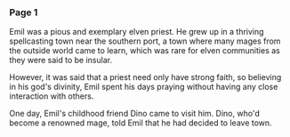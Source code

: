 ### Page 1

Emil was a pious and exemplary elven priest. He grew up in a thriving spellcasting town near the southern port, a town where many mages from the outside world came to learn, which was rare for elven communities as they were said to be insular.

However, it was said that a priest need only have strong faith, so believing in his god's divinity, Emil spent his days praying without having any close interaction with others.

One day, Emil's childhood friend Dino came to visit him. Dino, who'd become a renowned mage, told Emil that he had decided to leave town.